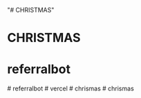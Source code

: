 "# CHRISTMAS" 
# CHRISTMAS
# referralbot
#   r e f e r r a l b o t  
 #   v e r c e l  
 #   c h r i s m a s  
 #   c h r i s m a s  
 